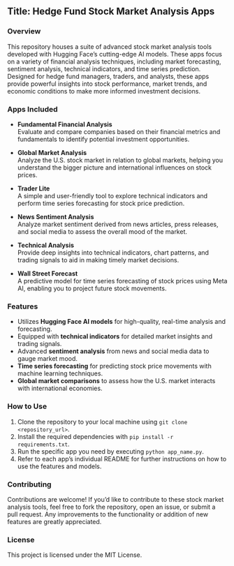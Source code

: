 ## Title: **Hedge Fund Stock Market Analysis Apps**

### Overview

This repository houses a suite of advanced stock market analysis tools developed with Hugging Face’s cutting-edge AI models. These apps focus on a variety of financial analysis techniques, including market forecasting, sentiment analysis, technical indicators, and time series prediction. Designed for hedge fund managers, traders, and analysts, these apps provide powerful insights into stock performance, market trends, and economic conditions to make more informed investment decisions.

### Apps Included

- **Fundamental Financial Analysis**  
  Evaluate and compare companies based on their financial metrics and fundamentals to identify potential investment opportunities.

- **Global Market Analysis**  
  Analyze the U.S. stock market in relation to global markets, helping you understand the bigger picture and international influences on stock prices.

- **Trader Lite**  
  A simple and user-friendly tool to explore technical indicators and perform time series forecasting for stock price prediction.

- **News Sentiment Analysis**  
  Analyze market sentiment derived from news articles, press releases, and social media to assess the overall mood of the market.

- **Technical Analysis**  
  Provide deep insights into technical indicators, chart patterns, and trading signals to aid in making timely market decisions.

- **Wall Street Forecast**  
  A predictive model for time series forecasting of stock prices using Meta AI, enabling you to project future stock movements.

### Features

- Utilizes **Hugging Face AI models** for high-quality, real-time analysis and forecasting.
- Equipped with **technical indicators** for detailed market insights and trading signals.
- Advanced **sentiment analysis** from news and social media data to gauge market mood.
- **Time series forecasting** for predicting stock price movements with machine learning techniques.
- **Global market comparisons** to assess how the U.S. market interacts with international economies.

### How to Use

1. Clone the repository to your local machine using `git clone <repository_url>`.
2. Install the required dependencies with `pip install -r requirements.txt`.
3. Run the specific app you need by executing `python app_name.py`.
4. Refer to each app’s individual README for further instructions on how to use the features and models.

### Contributing

Contributions are welcome! If you’d like to contribute to these stock market analysis tools, feel free to fork the repository, open an issue, or submit a pull request. Any improvements to the functionality or addition of new features are greatly appreciated.

### License

This project is licensed under the MIT License.
